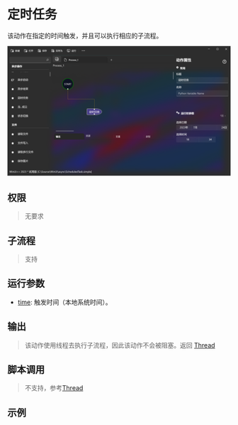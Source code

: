 # 定时任务 
该动作在指定的时间触发，并且可以执行相应的子流程。

![WorkTask](./images/06.png ':size=90%')

## 权限
> 无要求

## 子流程

> 支持

## 运行参数

* [time](../../types/DateTime.md): 触发时间（本地系统时间）。

## 输出

> 该动作使用线程去执行子流程，因此该动作不会被阻塞。返回 [Thread](../../types/Thread.md)

## 脚本调用

> 不支持，参考[Thread](./types/Thread.md)

## 示例
